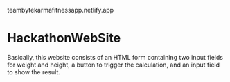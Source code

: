 teambytekarmafitnessapp.netlify.app

# HackathonWebSite

Basically, this website consists of an HTML form containing two input fields for weight and height, a button to trigger the calculation, and an input field to show the result.
